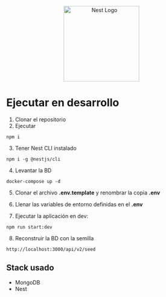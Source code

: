 <p align="center">
  <a href="http://nestjs.com/" target="blank"><img src="https://nestjs.com/img/logo-small.svg" width="200" alt="Nest Logo" /></a>
</p>

# Ejecutar en desarrollo

1. Clonar el repositorio
2. Ejecutar

```
npm i
```

3. Tener Nest CLI instalado

```
npm i -g @nestjs/cli
```

4. Levantar la BD

```
docker-compose up -d
```

5. Clonar el archivo **.env.template** y renombrar la copia **.env**

6. Llenar las variables de entorno definidas en el **.env**

7. Ejecutar la aplicación en dev:

```
npm run start:dev
```

8. Reconstruir la BD con la semilla

```
http://localhost:3000/api/v2/seed
```

## Stack usado

- MongoDB
- Nest
